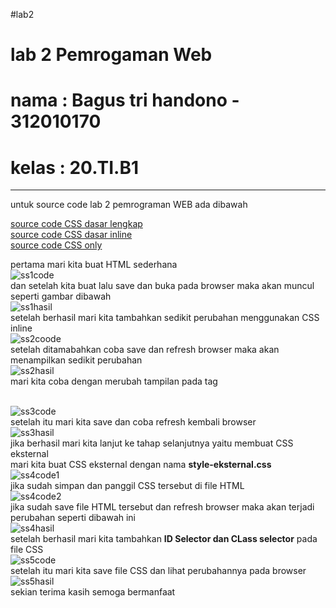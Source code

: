 #lab2

# lab 2 Pemrogaman Web
# nama : Bagus tri handono - 312010170
# kelas : 20.TI.B1
-----------------------------------------------------------------------------------------------------
untuk source code lab 2 pemrograman WEB ada dibawah
 
[source code CSS dasar lengkap](lab2_css_dasar.html)</br>
[source code CSS dasar inline](lab2web.html)</br>
[source code CSS only](style-eksternal.css)</br>

pertama mari kita buat HTML sederhana </br>
![ss1code](ss/ss1code.jpg)</br>
dan setelah kita buat lalu save dan buka pada browser maka akan muncul seperti gambar dibawah</br>
![ss1hasil](ss/ss1hasil.jpg)</br>
setelah berhasil mari kita tambahkan sedikit perubahan menggunakan CSS inline</br>
![ss2coode](ss/ss2code.jpg)</br>
setelah ditamabahkan coba save dan refresh browser maka akan menampilkan sedikit perubahan</br>
![ss2hasil](ss/ss2hasil.jpg)</br>
mari kita coba dengan merubah tampilan pada tag <u><p></u></br>
![ss3code](ss/ss3code.jpg)</br>
setelah itu mari kita save dan coba refresh kembali browser</br>
![ss3hasil](ss/ss3hasil.jpg)</br>
 jika berhasil mari kita lanjut ke tahap selanjutnya yaitu membuat CSS eksternal</br>
 mari kita buat CSS eksternal dengan nama <b>style-eksternal.css</b></br>
 ![ss4code1](ss/ss4code1.jpg)</br>
 jika sudah simpan dan panggil CSS tersebut di file HTML</br>
 ![ss4code2](ss/ss4code2.jpg)</br>
 jika sudah save file HTML tersebut dan refresh browser maka akan terjadi perubahan seperti dibawah ini</br>
 ![ss4hasil](ss/ss4hasil.jpg)</br>
 setelah berhasil mari kita tambahkan <b>ID Selector dan CLass selector</b> pada file CSS</br>
 ![ss5code](ss/ss5code.jpg)</br>
 setelah itu mari kita save file CSS dan lihat perubahannya pada browser</br>
 ![ss5hasil](ss/ss5hasil.jpg)</br>
 sekian terima kasih semoga bermanfaat
